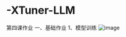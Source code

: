 # -XTuner-LLM
第四课作业
一、基础作业
1、模型训练
![image](https://github.com/Lb1002/-XTuner-LLM/assets/51111702/b11bacb2-fcfc-4c88-a071-fa25732488d7)

